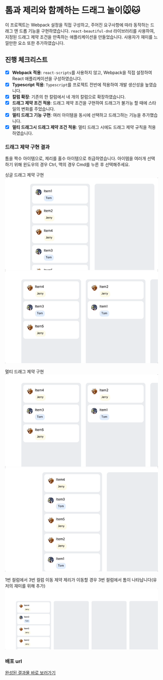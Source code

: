# 톰과 제리와 함께하는 드래그 놀이🐭🐱

이 프로젝트는 Webpack 설정을 직접 구성하고, 주어진 요구사항에 따라 동작하는 드래그 앤 드롭 기능을 구현하였습니다. `react-beautiful-dnd` 라이브러리를 사용하여, 지정된 드래그 제약 조건을 만족하는 애플리케이션을 만들었습니다. 사용자가 재미를 느낄만한 요소 또한 추가하였습니다.

## 진행 체크리스트

- [x] **Webpack 적용**: `react-scripts`를 사용하지 않고, Webpack을 직접 설정하여 React 애플리케이션을 구성하였습니다.
- [x] **Typescript 적용**: `Typescript`를 프로젝트 전반에 적용하여 개발 생산성을 높였습니다.
- [x] **칼럼 확장**: 기존의 한 칼럼에서 네 개의 칼럼으로 확장하였습니다.
- [x] **드래그 제약 조건 적용**: 드래그 제약 조건을 구현하여 드래그가 불가능 할 때에 스타일의 변화를 주었습니다.
- [x] **멀티 드래그 기능 구현**: 여러 아이템을 동시에 선택하고 드래그하는 기능을 추가했습니다.
- [x] **멀티 드래그시 드래그 제약 조건 적용**: 멀티 드래그 시에도 드래그 제약 규칙을 적용하였습니다.

### 드래그 제약 구현 결과

톰을 짝수 아이템으로, 제리를 홀수 아이템으로 취급하였습니다. 아이템을 여러개 선택하기 위해 윈도우의 경우 Ctrl, 맥의 경우 Cmd를 누른 후 선택해주세요.

싱글 드래그 제약 구현<br/>
<img src="./screens/drag_limit01.gif"/><br/>
<img src="./screens/drag_limit02.gif"/><br/>

멀티 드래그 제약 구현<br/>
<img src="./screens/multiDrag_limit01.gif"/><br/>
<img src="./screens/multiDrag_limit02.gif"/><br/>

1번 컬럼에서 3번 컬럼 이동 제약
제리가 이동할 경우 3번 컬럼에서 톰이 나타납니다(유저의 재미를 위해 추가)<br/>
<img src="./screens/drag_limit03.gif"/>

### 배포 url

[완성된 결과물 바로 보러가기](https://front-assignment-kimtaejin3s-projects.vercel.app/)
